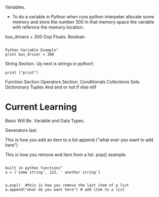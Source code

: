 
Variables.
- To do a variable in Python when runs python interpeter allocate some memory and store the number 300 in that memory space the variable with refernce the memory location.
 
 bus_drivers = 300
Oop 
 Floats.
 Boolean.
 
```Python.

Python Variable Example"
print bus_driver = 300
```

String Section.
Up next is strings in python!.

```print ("print")```

Function Section
Operators Section.
Conditionals
Collections
Sets
Dictoronary
Tuples
And and or not 
If else elif

# Current Learning
Basic Will Be.
Variable and Data Types.

Generators last.

This is how you add an item to a list
append.("what ever you want to add here")

This is how you remove and item from a list
.pop()
example.


```Python.

built in python functions"
a = ['some string', 123, ' another string']


a.pop()  #this is how you remove the last item of a list
a.append("what do you want here") # add item to a list

```
